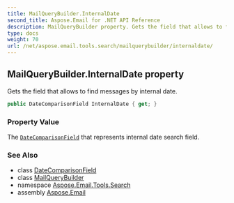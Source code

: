 ```yaml
---
title: MailQueryBuilder.InternalDate
second_title: Aspose.Email for .NET API Reference
description: MailQueryBuilder property. Gets the field that allows to find messages by internal date
type: docs
weight: 70
url: /net/aspose.email.tools.search/mailquerybuilder/internaldate/
---
```

## MailQueryBuilder.InternalDate property

Gets the field that allows to find messages by internal date.

```csharp
public DateComparisonField InternalDate { get; }
```

### Property Value

The [`DateComparisonField`](../../datecomparisonfield/) that represents internal date search field.

### See Also

* class [DateComparisonField](../../datecomparisonfield/)
* class [MailQueryBuilder](../)
* namespace [Aspose.Email.Tools.Search](../../mailquerybuilder/)
* assembly [Aspose.Email](../../../)


